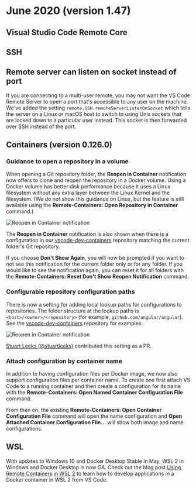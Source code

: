 # June 2020 (version 1.47)

## Visual Studio Code Remote Core

## SSH

## Remote server can listen on socket instead of port

If you are connecting to a multi-user remote, you may not want the VS Code Remote Server to open a port that's accessible to any user on the machine. We've added the setting `remote.SSH.remoteServerListenOnSocket` which tells the server on a Linux or macOS host to switch to using Unix sockets that are locked down to a particular user instead. This socket is then forwarded over SSH instead of the port.

## Containers (version 0.126.0)

### Guidance to open a repository in a volume

When opening a Git repository folder, the **Reopen in Container** notification now offers to clone and reopen the repository in a Docker volume. Using a Docker volume has better disk performance because it uses a Linux filesystem without any extra layer between the Linux Kernel and the filesystem. (We do not show this guidance on Linux, but the feature is still available using the **Remote-Containers: Open Repository in Container** command.)

![Reopen in Container notification](images/1_47/reopenincontainernotification.png)

The **Reopen in Container** notification is also shown when there is a configuration in our [vscode-dev-containers](https://github.com/microsoft/vscode-dev-containers/tree/master/repository-containers) repository matching the current folder's Git repository.

If you choose **Don't Show Again**, you will now be prompted if you want to not see this notification for the current folder only or for any folder. If you would like to see the notification again, you can reset it for all folders with the **Remote-Containers: Reset Don't Show Reopen Notification** command.

### Configurable repository configuration paths

There is now a setting for adding local lookup paths for configurations to repositories. The folder structure at the lookup paths is `<host>/<owner>/<repository>` (for example, `github.com/angular/angular`). See the [vscode-dev-containers](https://github.com/microsoft/vscode-dev-containers/tree/master/repository-containers) repository for examples.

![Reopen in Container notification](images/1_47/repoconfigpathssetting.png)

[Stuart Leeks (@stuartleeks)](https://github.com/stuartleeks) contributed this setting as a PR.

### Attach configuration by container name

In addition to having configuration files per Docker image, we now also support configuration files per container name. To create one first attach VS Code to a running container and then create a configuration for its name with the **Remote-Containers: Open Named Container Configuration File** command.

From then on, the existing **Remote-Containers: Open Container Configuration File** command will open the name configuration and **Open Attached Container Configuration File...** will show both image and name configurations.

## WSL

With updates to Windows 10 and Docker Desktop Stable in May, WSL 2 in Windows and Docker Desktop is now GA. Check out the blog post [Using Remote Containers in WSL 2](https://code.visualstudio.com/blogs/2020/07/01/containers-wsl) to learn how to develop applications in a Docker container in WSL 2 from VS Code.
